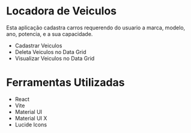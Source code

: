 # Locadora de Veiculos

Esta aplicação cadastra carros requerendo do usuario a marca, modelo, ano, potencia, e a sua capacidade.

- Cadastrar Veiculos
- Deleta Veiculos no Data Grid
- Visualizar Veiculos no Data Grid

# Ferramentas Utilizadas

- React
- Vite
- Material UI 
- Material UI X
- Lucide Icons


